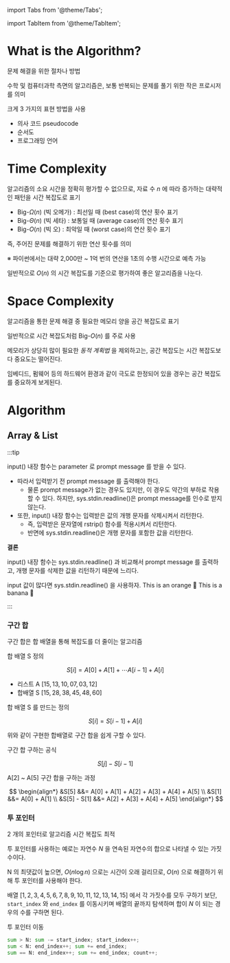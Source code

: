 import Tabs from '@theme/Tabs';

import TabItem from '@theme/TabItem';

# What is the Algorithm?

문제 해결을 위한 절차나 방법

수학 및 컴퓨터과학 측면의 알고리즘은, 보통 반복되는 문제를 풀기 위한 작은 프로시저를 의미

크게 3 가지의 표현 방법을 사용

- 의사 코드 pseudocode
- 순서도
- 프로그래밍 언어

# Time Complexity

알고리즘의 소요 시간을 정확히 평가할 수 없으므로, 자료 수 $n$ 에 따라 증가하는 대략적인 패턴을 시간 복잡도로 표기

- Big-$\Omega(n)$ (빅 오메가) : 최선일 때 (best case)의 연산 횟수 표기
- Big-$\Theta(n)$ (빅 세타)   : 보통일 때 (average case)의 연산 횟수 표기
- Big-$O(n)$ (빅 오)          : 최악일 때 (worst case)의 연산 횟수 표기

즉, 주어진 문제를 해결하기 위한 연산 횟수를 의미

※ 파이썬에서는 대략 2,000만 ~ 1억 번의 연산을 1초의 수행 시간으로 예측 가능

일반적으로 $O(n)$ 의 시간 복잡도를 기준으로 평가하여 좋은 알고리즘을 나눈다.

# Space Complexity

알고리즘을 통한 문제 해결 중 필요한 메모리 양을 공간 복잡도로 표기

일반적으로 시간 복잡도처럼 Big-$O(n)$ 를 주로 사용

메모리가 상당히 많이 필요한 _동적 계획법_ 을 제외하고는, 공간 복잡도는 시간 복잡도보다 중요도는 떨어진다.

임베디드, 펌웨어 등의 하드웨어 환경과 같이 극도로 한정되어 있을 경우는 공간 복잡도를 중요하게 보게된다.

# Algorithm

## Array & List

:::tip

<Tabs>
  <TabItem value="input" label="input()">

input() 내장 함수는 parameter 로 prompt message 를 받을 수 있다. 

- 따라서 입력받기 전 prompt message 를 출력해야 한다. 
  - 물론 prompt message가 없는 경우도 있지만, 이 경우도 약간의 부하로 작용할 수 있다. 하지만, sys.stdin.readline()은 prompt message를 인수로 받지 않는다.
- 또한, input() 내장 함수는 입력받은 값의 개행 문자를 삭제시켜서 리턴한다. 
  - 즉, 입력받은 문자열에 rstrip() 함수를 적용시켜서 리턴한다. 
  - 반면에 sys.stdin.readline()은 개행 문자를 포함한 값을 리턴한다.

**결론**

input() 내장 함수는 sys.stdin.readline() 과 비교해서 prompt message 를 출력하고, 개행 문자를 삭제한 값을 리턴하기 때문에 느리다.

input 값이 많다면 sys.stdin.readline() 을 사용하자.
  </TabItem>
  <TabItem value="orange" label="Orange">This is an orange 🍊</TabItem>
  <TabItem value="banana" label="Banana">This is a banana 🍌</TabItem>
</Tabs>



:::

### 구간 합

구간 합은 합 배열을 통해 복잡도를 더 줄이는 알고리즘

합 배열 S 정의

$$
S[i] = A[0] + A[1] + \cdots A[i - 1] + A[i]
$$

- 리스트 A $[15, 13, 10, 07, 03, 12]$
- 합배열 S $[15, 28, 38, 45, 48, 60]$

합 배열 S 를 만드는 정의

$$
S[i] = S[i - 1] + A[i]
$$

위와 같이 구현한 합배열로 구간 합을 쉽게 구할 수 있다.

구간 합 구하는 공식

$$
S[j] - S[i - 1]
$$

A[2] ~ A[5] 구간 합을 구하는 과정

$$
\begin{align*}
    &S[5] &&= A[0] + A[1] + A[2] + A[3] + A[4] + A[5] \\
    &S[1] &&= A[0] + A[1] \\
    &S[5] - S[1] &&=  A[2] + A[3] + A[4] + A[5]
\end{align*}
$$

### 투 포인터

2 개의 포인터로 알고리즘 시간 복잡도 최적

투 포인터를 사용하는 예로는 자연수 $N$ 을 연속된 자연수의 합으로 나타낼 수 있는 가짓수이다.

N 의 최댓값이 높으면, $O(n \log n)$ 으로는 시간이 오래 걸리므로, $O(n)$ 으로 해결하기 위해 투 포인터를 사용해야 한다.

배열 $[1,2,3,4,5,6,7,8,9,10,11,12,13,14,15]$ 에서 각 가짓수를 모두 구하기 보단, `start_index` 와 `end_index` 를 이동시키며 배열의 끝까지 탐색하며 합이 $N$ 이 되는 경우의 수를 구하면 된다.

투 포인터 이동

```python
sum > N: sum -= start_index; start_index++;
sum < N: end_index++; sum += end_index;
sum == N: end_index++; sum += end_index; count++;
```

